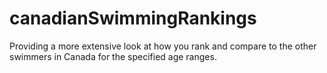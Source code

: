 # canadianSwimmingRankings
Providing a more extensive look at how you rank and compare to the other swimmers in Canada for the specified age ranges. 
